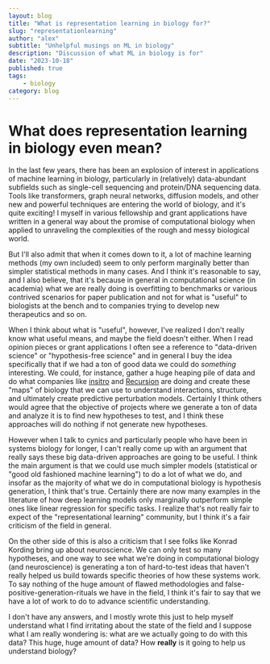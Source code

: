 ```yaml
---
layout: blog
title: "What is representation learning in biology for?"
slug: "representationlearning"
author: "alex"
subtitle: "Unhelpful musings on ML in biology"
description: "Discussion of what ML in biology is for"
date: "2023-10-18"
published: true
tags: 
    - biology
category: blog
---
```


# What does representation learning in biology even mean?

In the last few years, there has been an explosion of interest in applications of machine learning in biology, particularly in (relatively) data-abundant subfields such as single-cell sequencing and protein/DNA sequencing data. Tools like transformers, graph neural networks, diffusion models, and other new and powerful techniques are entering the world of biology, and it's quite exciting! I myself in various fellowship and grant applications have written in a general way about the promise of computational biology when applied to unraveling the complexities of the rough and messy biological world. 

But I'll also admit that when it comes down to it, a lot of machine learning methods (my own included) seem to only perform marginally better than simpler statistical methods in many cases. And I think it's reasonable to say, and I also believe, that it's because in general in computational science (in academia) what we are really doing is overfitting to benchmarks or various contrived scenarios for paper publication and not for what is "useful" to biologists at the bench and to companies trying to develop new therapeutics and so on. 

When I think about what is "useful", however, I've realized I don't really know what useful means, and maybe the field doesn't either. When I read opinion pieces or grant applications I often see a reference to "data-driven science" or "hypothesis-free science" and in general I buy the idea specifically that if we had a ton of good data we could do *something* interesting. We could, for instance, gather a huge heaping pile of data and do what companies like [insitro](https://www.biorxiv.org/content/10.1101/2023.08.13.553051v1.full) and [Recursion](https://www.biorxiv.org/content/10.1101/2022.12.09.519400v1.full) are doing and create these "maps" of biology that we can use to understand interactions, structure, and ultimately create predictive perturbation models. Certainly I think others would agree that the objective of projects where we generate a ton of data and analyze it is to find new hypotheses to test, and I think these approaches will do nothing if not generate new hypotheses. 

However when I talk to cynics and particularly people who have been in systems biology for longer, I can't really come up with an argument that really says these big data-driven approaches are going to be useful. I think the main argument is that we could use much simpler models (statistical or "good old fashioned machine learning") to do a lot of what we do, and insofar as the majority of what we do in computational biology is hypothesis generation, I think that's true. Certainly there are now many examples in the literature of how deep learning models only marginally outperform simple ones like linear regression for specific tasks. I realize that's not really fair to expect of the "representational learning" community, but I think it's a fair criticism of the field in general.

On the other side of this is also a criticism that I see folks like Konrad Kording bring up about neuroscience. We can only test so many hypotheses, and one way to see what we're doing in computational biology (and neuroscience) is generating a ton of hard-to-test ideas that haven't really helped us build towards specific theories of how these systems work. To say nothing of the huge amount of flawed methodologies and false-positive-generation-rituals we have in the field, I think it's fair to say that we have a lot of work to do to advance scientific understanding. 

I don't have any answers, and I mostly wrote this just to help myself understand what I find irritating about the state of the field and I suppose what I am really wondering is: what are we actually going to do with this data? This huge, huge amount of data? How **really** is it going to help us understand biology?

